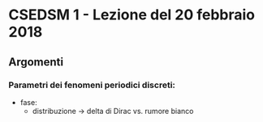 # CSEDSM 1 - Lezione del 20 febbraio 2018

## Argomenti

### Parametri dei fenomeni periodici discreti:

* fase:
  * distribuzione -> delta di Dirac vs. rumore bianco
